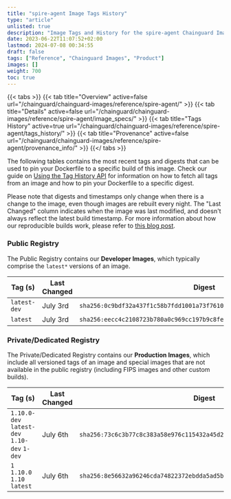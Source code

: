```yaml
---
title: "spire-agent Image Tags History"
type: "article"
unlisted: true
description: "Image Tags and History for the spire-agent Chainguard Image"
date: 2023-06-22T11:07:52+02:00
lastmod: 2024-07-08 00:34:55
draft: false
tags: ["Reference", "Chainguard Images", "Product"]
images: []
weight: 700
toc: true
---
```


{{< tabs >}}
{{< tab title="Overview" active=false url="/chainguard/chainguard-images/reference/spire-agent/" >}}
{{< tab title="Details" active=false url="/chainguard/chainguard-images/reference/spire-agent/image_specs/" >}}
{{< tab title="Tags History" active=true url="/chainguard/chainguard-images/reference/spire-agent/tags_history/" >}}
{{< tab title="Provenance" active=false url="/chainguard/chainguard-images/reference/spire-agent/provenance_info/" >}}
{{</ tabs >}}

The following tables contains the most recent tags and digests that can be used to pin your Dockerfile to a specific build of this image. Check our guide on [Using the Tag History API](/chainguard/chainguard-images/using-the-tag-history-api/) for information on how to fetch all tags from an image and how to pin your Dockerfile to a specific digest.

Please note that digests and timestamps only change when there is a change to the image, even though images are rebuilt every night. The "Last Changed" column indicates when the image was last modified, and doesn't always reflect the latest build timestamp. For more information about how our reproducible builds work, please refer to [this blog post](https://www.chainguard.dev/unchained/reproducing-chainguards-reproducible-image-builds).

### Public Registry
The Public Registry contains our **Developer Images**, which typically comprise the `latest*` versions of an image.

| Tag (s)       | Last Changed | Digest                                                                    |
|---------------|--------------|---------------------------------------------------------------------------|
|  `latest-dev` | July 3rd     | `sha256:0c9bdf32a437f1c58b7fdd1001a73f7610c2cb57be9fde9cfd164c95c5e63f03` |
|  `latest`     | July 3rd     | `sha256:eecc4c2108723b780a0c969cc197b9c8fe7d0f99c7901ee232ade8bceb301a25` |


### Private/Dedicated Registry
The Private/Dedicated Registry contains our **Production Images**, which include all versioned tags of an image and special images that are not available in the public registry (including FIPS images and other custom builds).

| Tag (s)                                       | Last Changed | Digest                                                                    |
|-----------------------------------------------|--------------|---------------------------------------------------------------------------|
|  `1.10.0-dev` `latest-dev` `1.10-dev` `1-dev` | July 6th     | `sha256:73c6c3b77c8c383a58e976c115432a45d2dfa257f2082ab7e66730d4cc386d00` |
|  `1` `1.10.0` `1.10` `latest`                 | July 6th     | `sha256:8e56632a96246cda74822372ebdda5ad5bf29702aec74638bb246c091f42e6e6` |

